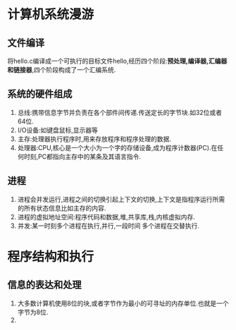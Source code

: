 # 计算机系统漫游

## 文件编译

将hello.c编译成一个可执行的目标文件hello,经历四个阶段:**预处理,编译器,汇编器和链接器**,四个阶段构成了一个汇编系统.

## 系统的硬件组成

1. 总线:携带信息字节并负责在各个部件间传递.传送定长的字节块.如32位或者64位.
2. I/O设备:如键盘鼠标,显示器等
3. 主存:处理器执行程序时,用来存放程序和程序处理的数据.
4. 处理器:CPU,核心是一个大小为一个字的存储设备,成为程序计数器(PC).在任何时刻,PC都指向主存中的某条及其语言指令.

## 进程

1. 进程会并发运行,进程之间的切换引起上下文的切换,上下文是指程序运行所需的所有状态信息比如主存的内容.
2. 进程的虚拟地址空间:程序代码和数据,堆,共享库,栈,内核虚拟内存.
3. 并发:某一时刻多个进程在执行,并行,一段时间 多个进程在交替执行.

# 程序结构和执行

## 信息的表达和处理

1. 大多数计算机使用8位的块,或者字节作为最小的可寻址的内存单位.也就是一个字节为8位.
2. 

